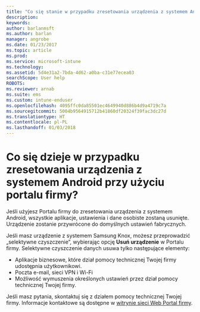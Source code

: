 ```yaml
---
title: "Co się stanie w przypadku zresetowania urządzenia z systemem Android? | Microsoft Docs"
description: 
keywords: 
author: barlanmsft
ms.author: barlan
manager: angrobe
ms.date: 01/23/2017
ms.topic: article
ms.prod: 
ms.service: microsoft-intune
ms.technology: 
ms.assetid: 5d4e31a2-7bda-4d62-a0ba-c31e77ecea03
searchScope: User help
ROBOTS: 
ms.reviewer: arnab
ms.suite: ems
ms.custom: intune-enduser
ms.openlocfilehash: 4095ffc0da85501ec4649940d886b4d9a4719c7a
ms.sourcegitcommit: 5004b9564915712b41860df20324f39fac3dc27d
ms.translationtype: HT
ms.contentlocale: pl-PL
ms.lasthandoff: 01/03/2018
---
```

# <a name="what-happens-if-you-reset-your-android-device-using-the-company-portal"></a>Co się dzieje w przypadku zresetowania urządzenia z systemem Android przy użyciu portalu firmy?

Jeśli użyjesz Portalu firmy do zresetowania urządzenia z systemem Android, wszystkie aplikacje, ustawienia i dane osobiste zostaną usunięte. Urządzenie zostanie przywrócone do domyślnych ustawień fabrycznych.

Jeśli masz urządzenie z systemem Samsung Knox, możesz przeprowadzić „selektywne czyszczenie”, wybierając opcję **Usuń urządzenie** w Portalu firmy. Selektywne czyszczenie danych usuwa tylko następujące elementy:

- Aplikacje biznesowe, które dział pomocy technicznej Twojej firmy udostępnia użytkownikowi.
- Poczta e-mail, sieci VPN i Wi-Fi
- Możliwość wymuszenia określonych ustawień przez dział pomocy technicznej Twojej firmy.

Jeśli masz pytania, skontaktuj się z działem pomocy technicznej Twojej firmy. Informacje kontaktowe są dostępne w [witrynie sieci Web Portal firmy](https://portal.manage.microsoft.com#HelpDeskDialog).
